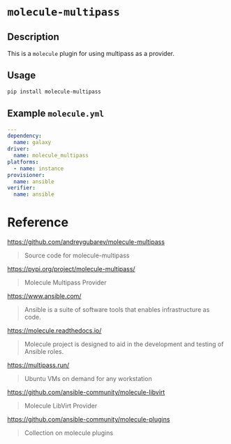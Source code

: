 # `molecule-multipass`

## Description
This is a `molecule` plugin for using multipass as a provider.

## Usage
```bash
pip install molecule-multipass
```

## Example `molecule.yml`
```yaml
---
dependency:
  name: galaxy
driver:
  name: molecule_multipass
platforms:
  - name: instance
provisioner:
  name: ansible
verifier:
  name: ansible
```

# Reference
https://github.com/andreygubarev/molecule-multipass
> Source code for molecule-multipass

https://pypi.org/project/molecule-multipass/
> Molecule Multipass Provider

https://www.ansible.com/
> Ansible is a suite of software tools that enables infrastructure as code.

https://molecule.readthedocs.io/
> Molecule project is designed to aid in the development and testing of Ansible roles.

https://multipass.run/
> Ubuntu VMs on demand for any workstation

https://github.com/ansible-community/molecule-libvirt
> Molecule LibVirt Provider

https://github.com/ansible-community/molecule-plugins
> Collection on molecule plugins
